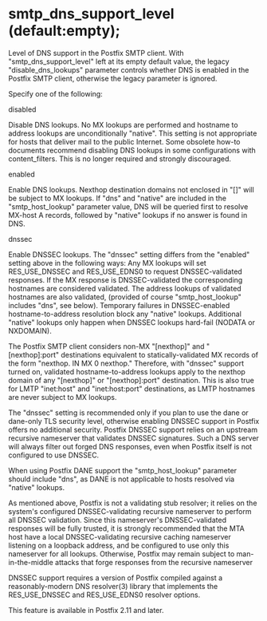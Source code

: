 # smtp_dns_support_level (default:empty); 

 Level of DNS support in the Postfix SMTP client.  With
"smtp_dns_support_level" left at its empty default value, the legacy
"disable_dns_lookups" parameter controls whether DNS is enabled in
the Postfix SMTP client, otherwise the legacy parameter is ignored.


 Specify one of the following: 



disabled

Disable DNS lookups.  No MX lookups are performed and hostname
to address lookups are unconditionally "native".  This setting is
not appropriate for hosts that deliver mail to the public Internet.
Some obsolete how-to documents recommend disabling DNS lookups in
some configurations with content_filters.  This is no longer required
and strongly discouraged.  

enabled

Enable DNS lookups.  Nexthop destination domains not enclosed
in "[]" will be subject to MX lookups.  If "dns" and "native" are
included in the "smtp_host_lookup" parameter value, DNS will be
queried first to resolve MX-host A records, followed by "native"
lookups if no answer is found in DNS.  

dnssec

Enable DNSSEC
lookups.  The "dnssec" setting differs from the "enabled" setting
above in the following ways:  Any MX lookups will set
RES_USE_DNSSEC and RES_USE_EDNS0 to request DNSSEC-validated
responses. If the MX response is DNSSEC-validated the corresponding
hostnames are considered validated.   The address lookups of
validated hostnames are also validated, (provided of course
"smtp_host_lookup" includes "dns", see below).  Temporary
failures in DNSSEC-enabled hostname-to-address resolution block any
"native" lookups.  Additional "native" lookups only happen when
DNSSEC lookups hard-fail (NODATA or NXDOMAIN).   



 The Postfix SMTP client considers non-MX "[nexthop]" and
"[nexthop]:port" destinations equivalent to statically-validated
MX records of the form "nexthop.  IN MX 0 nexthop."  Therefore,
with "dnssec" support turned on, validated hostname-to-address
lookups apply to the nexthop domain of any "[nexthop]" or
"[nexthop]:port" destination.  This is also true for LMTP "inet:host"
and "inet:host:port" destinations, as LMTP hostnames are never
subject to MX lookups.  

The "dnssec" setting is recommended only if you plan to use the
dane or dane-only TLS security
level, otherwise enabling DNSSEC support in Postfix offers no
additional security.  Postfix DNSSEC support relies on an upstream
recursive nameserver that validates DNSSEC signatures.  Such a DNS
server will always filter out forged DNS responses, even when Postfix
itself is not configured to use DNSSEC. 

 When using Postfix DANE support the "smtp_host_lookup" parameter
should include "dns", as DANE is not applicable
to hosts resolved via "native" lookups.  

 As mentioned above, Postfix is not a validating stub
resolver; it relies on the system's configured DNSSEC-validating
recursive
nameserver to perform all DNSSEC validation.  Since this
nameserver's DNSSEC-validated responses will be fully trusted, it
is strongly recommended that the MTA host have a local DNSSEC-validating
recursive caching nameserver listening on a loopback address, and
be configured to use only this nameserver for all lookups.  Otherwise,
Postfix may remain subject to man-in-the-middle attacks that forge
responses from the recursive nameserver

DNSSEC support requires a version of Postfix compiled against a
reasonably-modern DNS resolver(3) library that implements the
RES_USE_DNSSEC and RES_USE_EDNS0 resolver options. 

 This feature is available in Postfix 2.11 and later.  


